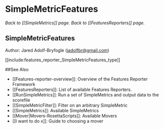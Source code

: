 # SimpleMetricFeatures
*Back to [[SimpleMetrics]] page.*
*Back to [[FeaturesReporters]] page.*

## SimpleMetricFeatures

Author: Jared Adolf-Bryfogle (jadolfbr@gmail.com)

[[include:features_reporter_SimpleMetricFeatures_type]]

##See Also

* [[Features-reporter-overview]]: Overview of the Features Reporter Framework
* [[FeaturesReporters]]: List of available Features Reporters.
* [[RunSimpleMetrics]]: Run a set of SimpleMetrics and output data to the scorefile
* [[SimpleMetricFilter]]: Filter on an arbitrary SimpleMetric
* [[SimpleMetrics]]: Available SimpleMetrics
* [[Mover|Movers-RosettaScripts]]: Available Movers
* [[I want to do x]]: Guide to choosing a mover